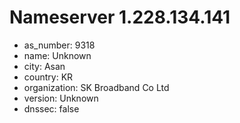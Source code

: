 # Nameserver 1.228.134.141

* as_number: 9318
* name: Unknown
* city: Asan
* country: KR
* organization: SK Broadband Co Ltd
* version: Unknown
* dnssec: false
